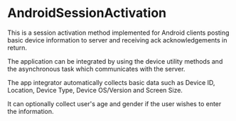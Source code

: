 # AndroidSessionActivation

This is a session activation method implemented for Android clients posting basic device information to server and receiving ack
acknowledgements in return.

The application can be integrated by using the device utility methods and the asynchronous task which communicates with the server.

The app integrator automatically collects basic data such as Device ID, Location, Device Type, Device OS/Version and Screen Size.

It can optionally collect user's age and gender if the user wishes to enter the information. 

